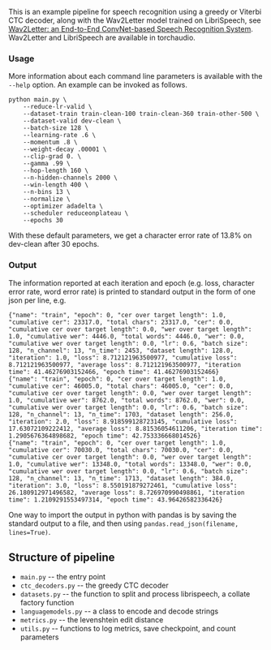 This is an example pipeline for speech recognition using a greedy or Viterbi CTC decoder, along with the Wav2Letter model trained on LibriSpeech, see [Wav2Letter: an End-to-End ConvNet-based Speech Recognition System](https://arxiv.org/pdf/1609.03193.pdf). Wav2Letter and LibriSpeech are available in torchaudio.

### Usage

More information about each command line parameters is available with the `--help` option. An example can be invoked as follows.
```
python main.py \
    --reduce-lr-valid \
    --dataset-train train-clean-100 train-clean-360 train-other-500 \
    --dataset-valid dev-clean \
    --batch-size 128 \
    --learning-rate .6 \
    --momentum .8 \
    --weight-decay .00001 \
    --clip-grad 0. \
    --gamma .99 \
    --hop-length 160 \
    --n-hidden-channels 2000 \
    --win-length 400 \
    --n-bins 13 \
    --normalize \
    --optimizer adadelta \
    --scheduler reduceonplateau \
    --epochs 30
```
With these default parameters, we get a character error rate of 13.8% on dev-clean after 30 epochs.

### Output

The information reported at each iteration and epoch (e.g. loss, character error rate, word error rate) is printed to standard output in the form of one json per line, e.g.
```
{"name": "train", "epoch": 0, "cer over target length": 1.0, "cumulative cer": 23317.0, "total chars": 23317.0, "cer": 0.0, "cumulative cer over target length": 0.0, "wer over target length": 1.0, "cumulative wer": 4446.0, "total words": 4446.0, "wer": 0.0, "cumulative wer over target length": 0.0, "lr": 0.6, "batch size": 128, "n_channel": 13, "n_time": 2453, "dataset length": 128.0, "iteration": 1.0, "loss": 8.712121963500977, "cumulative loss": 8.712121963500977, "average loss": 8.712121963500977, "iteration time": 41.46276903152466, "epoch time": 41.46276903152466}
{"name": "train", "epoch": 0, "cer over target length": 1.0, "cumulative cer": 46005.0, "total chars": 46005.0, "cer": 0.0, "cumulative cer over target length": 0.0, "wer over target length": 1.0, "cumulative wer": 8762.0, "total words": 8762.0, "wer": 0.0, "cumulative wer over target length": 0.0, "lr": 0.6, "batch size": 128, "n_channel": 13, "n_time": 1703, "dataset length": 256.0, "iteration": 2.0, "loss": 8.918599128723145, "cumulative loss": 17.63072109222412, "average loss": 8.81536054611206, "iteration time": 1.2905676364898682, "epoch time": 42.753336668014526}
{"name": "train", "epoch": 0, "cer over target length": 1.0, "cumulative cer": 70030.0, "total chars": 70030.0, "cer": 0.0, "cumulative cer over target length": 0.0, "wer over target length": 1.0, "cumulative wer": 13348.0, "total words": 13348.0, "wer": 0.0, "cumulative wer over target length": 0.0, "lr": 0.6, "batch size": 128, "n_channel": 13, "n_time": 1713, "dataset length": 384.0, "iteration": 3.0, "loss": 8.550191879272461, "cumulative loss": 26.180912971496582, "average loss": 8.726970990498861, "iteration time": 1.2109291553497314, "epoch time": 43.96426582336426}
```
One way to import the output in python with pandas is by saving the standard output to a file, and then using `pandas.read_json(filename, lines=True)`.

## Structure of pipeline

* `main.py` -- the entry point
* `ctc_decoders.py` -- the greedy CTC decoder
* `datasets.py` -- the function to split and process librispeech, a collate factory function
* `languagemodels.py` -- a class to encode and decode strings
* `metrics.py` -- the levenshtein edit distance
* `utils.py` -- functions to log metrics, save checkpoint, and count parameters
